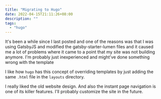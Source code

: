 ```yaml
---
title: "Migrating to Hugo"
date: 2022-04-15T21:11:26+08:00
description: ""
tags:
  - "hugo"
---
```


It's been a while since I last posted and one of the reasons was that I was using GatsbyJS and
modified the gatsby-starter-lumen files and it caused me a lot of problems where it came to a point
that my site was not building anymore. I'm probably just inexperienced and might've done something
wrong with the template

I like how `hugo` has this concept of overriding templates by just adding the same `.html` file in
the `layouts` directory.

I really liked the old website design. And also the instant page navigation is one of its killer
features.
I'll probably customize the site in the future.
